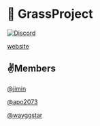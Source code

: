 # 🌱 GrassProject
[![Discord](https://img.shields.io/badge/Discord-%237289DA.svg?logo=discord&logoColor=white)](https://discord.gg/3n3EHtyQf7)

[website](https://grassproject.github.io/)

## ✌️Members
[@jimin](https://github.com/MrJimin)

[@apo2073](https://github.com/apo2073)

[@wayggstar](https://github.com/wayggstar)
